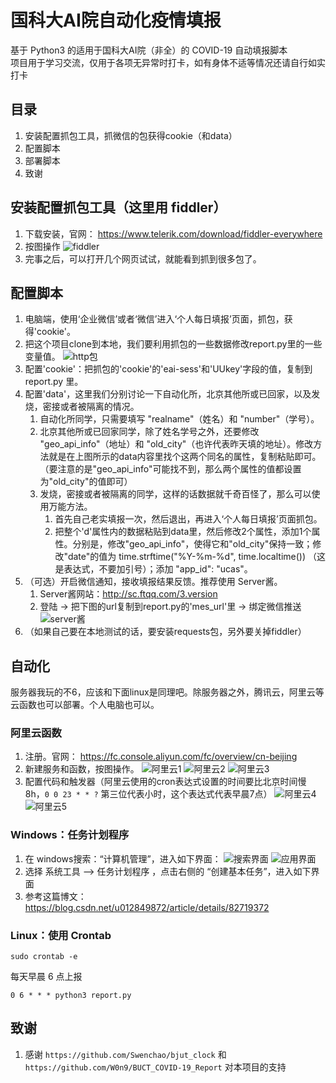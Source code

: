 # 国科大AI院自动化疫情填报

基于 Python3 的适用于国科大AI院（非全）的 COVID-19 自动填报脚本  
项目用于学习交流，仅用于各项无异常时打卡，如有身体不适等情况还请自行如实打卡

## 目录
1. 安装配置抓包工具，抓微信的包获得cookie（和data）
2. 配置脚本
3. 部署脚本
4. 致谢

## 安装配置抓包工具（这里用 fiddler）

1. 下载安装，官网： https://www.telerik.com/download/fiddler-everywhere
2. 按图操作
![fiddler](images/1.png)  
3. 完事之后，可以打开几个网页试试，就能看到抓到很多包了。

## 配置脚本

1. 电脑端，使用‘企业微信’或者‘微信’进入‘个人每日填报’页面，抓包，获得'cookie'。
2. 把这个项目clone到本地，我们要利用抓包的一些数据修改report.py里的一些变量值。
![http包](images/2.png)  
3. 配置'cookie'：把抓包的'cookie'的'eai-sess'和'UUkey'字段的值，复制到 report.py 里。
4. 配置'data'，这里我们分别讨论一下自动化所，北京其他所或已回家，以及发烧，密接或者被隔离的情况。
    1. 自动化所同学，只需要填写 "realname"（姓名）和 "number"（学号）。
    2. 北京其他所或已回家同学，除了姓名学号之外，还要修改 "geo_api_info"（地址）和 "old_city"（也许代表昨天填的地址）。修改方法就是在上图所示的data内容里找个这两个同名的属性，复制粘贴即可。（要注意的是"geo_api_info"可能找不到，那么两个属性的值都设置为"old_city"的值即可）
    3. 发烧，密接或者被隔离的同学，这样的话数据就千奇百怪了，那么可以使用万能方法。
        1. 首先自己老实填报一次，然后退出，再进入‘个人每日填报’页面抓包。
        2. 把整个'd'属性内的数据粘贴到data里，然后修改2个属性，添加1个属性。分别是，修改"geo_api_info"，使得它和"old_city"保持一致；修改"date"的值为 time.strftime("%Y-%m-%d", time.localtime()) （这是表达式，不要加引号）；添加 "app_id": "ucas"。
5. （可选）开启微信通知，接收填报结果反馈。推荐使用 Server酱。  
    1. Server酱网站：http://sc.ftqq.com/3.version
    2. 登陆 -> 把下图的url复制到report.py的'mes_url'里 -> 绑定微信推送
    ![server酱](images/3.png)  
6. （如果自己要在本地测试的话，要安装requests包，另外要关掉fiddler）

## 自动化
服务器我玩的不6，应该和下面linux是同理吧。除服务器之外，腾讯云，阿里云等云函数也可以部署。个人电脑也可以。

### 阿里云函数

1. 注册。官网： https://fc.console.aliyun.com/fc/overview/cn-beijing
2. 新建服务和函数，按图操作。
![阿里云1](images/4.png)
![阿里云2](images/5.png)
![阿里云3](images/6.png)
3. 配置代码和触发器（阿里云使用的cron表达式设置的时间要比北京时间慢8h，`0 0 23 * * ?` 第三位代表小时，这个表达式代表早晨7点）
![阿里云4](images/7.png)
![阿里云5](images/8.png)

### Windows：任务计划程序

1. 在 windows搜索：“计算机管理”，进入如下界面：
![搜索界面](images/9.png)
![应用界面](images/10.png)
2. 选择 系统工具 -->  任务计划程序 ，点击右侧的  “创建基本任务”，进入如下界面
3. 参考这篇博文：https://blog.csdn.net/u012849872/article/details/82719372

### Linux：使用 Crontab

```shell script
sudo crontab -e
```

每天早晨 6 点上报

```shell script
0 6 * * * python3 report.py
```

## 致谢

1. 感谢 `https://github.com/Swenchao/bjut_clock` 和 `https://github.com/W0n9/BUCT_COVID-19_Report` 对本项目的支持
